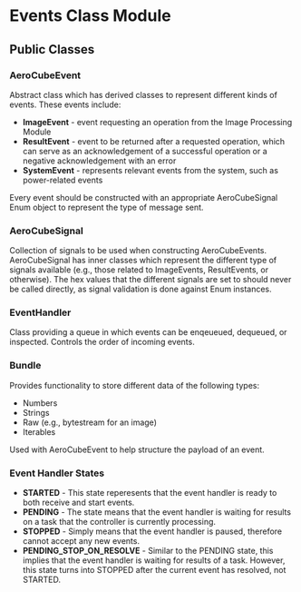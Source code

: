 # Events Class Module
## Public Classes
### AeroCubeEvent
Abstract class which has derived classes to represent different kinds of events.
These events include:
* **ImageEvent** - event requesting an operation from the Image Processing Module
* **ResultEvent** - event to be returned after a requested operation, which can serve as an acknowledgement of a successful operation or a negative acknowledgement with an error
* **SystemEvent** - represents relevant events from the system, such as power-related events

Every event should be constructed with an appropriate AeroCubeSignal Enum object to represent the type of message sent.

### AeroCubeSignal
Collection of signals to be used when constructing AeroCubeEvents. AeroCubeSignal has inner classes which represent the different type of signals available (e.g., those related to ImageEvents, ResultEvents, or otherwise). The hex values that the different signals are set to should never be called directly, as signal validation is done against Enum instances.

### EventHandler
Class providing a queue in which events can be enqeueued, dequeued, or inspected. Controls the order of incoming events.

### Bundle
Provides functionality to store different data of the following types:
* Numbers
* Strings
* Raw (e.g., bytestream for an image)
* Iterables

Used with AeroCubeEvent to help structure the payload of an event.

### Event Handler States 
* **STARTED** - This state reperesents that the event handler is ready to both receive and start events.
* **PENDING** - The state means that the event handler is waiting for results on a task that the controller is currently processing.
* **STOPPED** - Simply means that the event handler is paused, therefore cannot accept any new events.
* **PENDING_STOP_ON_RESOLVE** - Similar to the PENDING state, this implies that the event handler is waiting for results of a task. However, this state turns into STOPPED after the current event has resolved, not STARTED.

